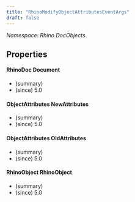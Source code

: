 ```yaml
---
title: "RhinoModifyObjectAttributesEventArgs"
draft: false
---
```


*Namespace: Rhino.DocObjects*
## Properties
#### RhinoDoc Document
- (summary) 
- (since) 5.0
#### ObjectAttributes NewAttributes
- (summary) 
- (since) 5.0
#### ObjectAttributes OldAttributes
- (summary) 
- (since) 5.0
#### RhinoObject RhinoObject
- (summary) 
- (since) 5.0
